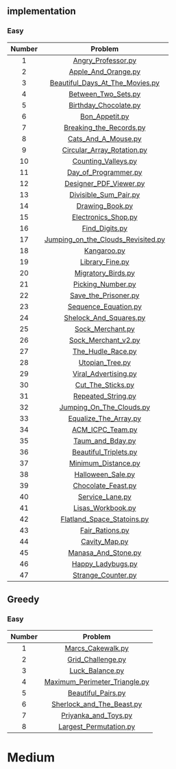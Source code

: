 ## implementation


### Easy
Number | Problem 
:---: | :---:
1|[Angry_Professor.py](implementation/Angry_Professor.py)
2|[Apple_And_Orange.py](implementation/Apple_And_Orange.py)
3|[Beautiful_Days_At_The_Movies.py](implementation/Beautiful_Days_At_The_Movies.py)
4|[Between_Two_Sets.py](implementation/Between_Two_Sets.py)
5|[Birthday_Chocolate.py](implementation/Birthday_Chocolate.py)
6|[Bon_Appetit.py](implementation/Bon_Appetit.py)
7|[Breaking_the_Records.py](implementation/Breaking_the_Records.py)
8|[Cats_And_A_Mouse.py](implementation/Cats_And_A_Mouse.py)
9|[Circular_Array_Rotation.py](implementation/Circular_Array_Rotation.py)	  	 
10|[Counting_Valleys.py](implementation/Counting_Valleys.py)
11|[Day_of_Programmer.py](implementation/Day_of_Programmer.py)
12|[Designer_PDF_Viewer.py](implementation/Designer_PDF_Viewer.py)	 
13|[Divisible_Sum_Pair.py](implementation/Divisible_Sum_Pair.py)
14|[Drawing_Book.py](implementation/Drawing_Book.py)
15|[Electronics_Shop.py](implementation/Electronics_Shop.py)
16|[Find_Digits.py](implementation/Find_Digits.py)
17|[Jumping_on_the_Clouds_Revisited.py](implementation/Jumping_on_the_Clouds_Revisited.py)
18|[Kangaroo.py](implementation/Kangaroo.py)
19|[Library_Fine.py](implementation/Library_Fine.py)
20|[Migratory_Birds.py](implementation/Migratory_Birds.py)
21|[Picking_Number.py](implementation/Picking_Number.py)
22|[Save_the_Prisoner.py](implementation/Save_the_Prisoner.py)
23|[Sequence_Equation.py](implementation/Sequence_Equation.py)
24|[Shelock_And_Squares.py](implementation/Shelock_And_Squares.py)
25|[Sock_Merchant.py](implementation/Sock_Merchant.py)
26|[Sock_Merchant_v2.py](implementation/Sock_Merchant_v2.py)
27|[The_Hudle_Race.py](implementation/The_Hudle_Race.py)
28|[Utopian_Tree.py](implementation/Utopian_Tree.py)
29|[Viral_Advertising.py](implementation/Viral_Advertising.py)
30|[Cut_The_Sticks.py](implementation/Cut_the_Sticks.py)
31|[Repeated_String.py](implementation/Repeated_String.py)
32|[Jumping_On_The_Clouds.py](implementation/Jumping_On_The_Clouds.py)
33|[Equalize_The_Array.py](implementation/Equalize_The_Array.py)
34|[ACM_ICPC_Team.py](implementation/ACM_ICPC_Team.py)
35|[Taum_and_Bday.py](implementation/Taum_and_Bday.py)
36|[Beautiful_Triplets.py](implementation/Beautiful_Triplets.py)
37|[Minimum_Distance.py](implementation/Minimum_Distance.py)
38|[Halloween_Sale.py](implementation/Halloween_Sale.py)
39|[Chocolate_Feast.py](implementation/Chocolate_Feast.py)
40|[Service_Lane.py](implementation/Service_Lane.py)
41|[Lisas_Workbook.py](implementation/Lisas_Workbook.py)
42|[Flatland_Space_Statoins.py](implementation/Flatland_Space_Statoins.py)
43|[Fair_Rations.py](implementation/Fair_Rations.py)
44|[Cavity_Map.py](implementation/Cavity_map.py)
45|[Manasa_And_Stone.py](implementation/Manasa_And_Stone.py)
46|[Happy_Ladybugs.py](implementation/Happy_Ladybugs.py)
47|[Strange_Counter.py](implementation/Strange_Counter.py)



## Greedy

### Easy
Number | Problem 
:---: | :---:
1|[Marcs_Cakewalk.py](Greedy/Marcs_Cakewalk.py)
2|[Grid_Challenge.py](Greedy/Grid_Challenge.py)
3|[Luck_Balance.py](Greedy/Luck_Balance.py)
4|[Maximum_Perimeter_Triangle.py](Greedy/Maximum_Perimeter_Triangle.py)
5|[Beautiful_Pairs.py](Greedy/Beautiful_Pairs.py)
6|[Sherlock_and_The_Beast.py](Greedy/Sherlock_and_The_Beast.py)
7|[Priyanka_and_Toys.py](Greedy/Priyanka_and_Toys.py)
8|[Largest_Permutation.py](Greedy/Largest_Permutation.py)

# Medium
